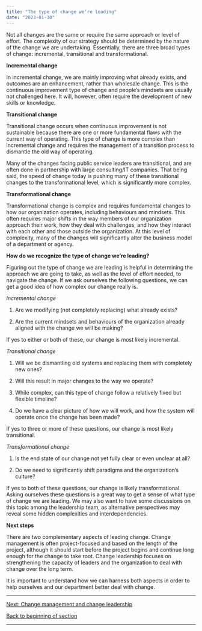 ```yaml
---
title: "The type of change we’re leading"
date: "2023-01-30"
---
```


Not all changes are the same or require the same approach or level of effort. The complexity of our strategy should be determined by the nature of the change we are undertaking. Essentially, there are three broad types of change: incremental, transitional and transformational.

**Incremental change**

In incremental change, we are mainly improving what already exists, and outcomes are an enhancement, rather than wholesale change. This is the continuous improvement type of change and people’s mindsets are usually not challenged here. It will, however, often require the development of new skills or knowledge.

**Transitional change**

Transitional change occurs when continuous improvement is not sustainable because there are one or more fundamental flaws with the current way of operating. This type of change is more complex than incremental change and requires the management of a transition process to dismantle the old way of operating.

Many of the changes facing public service leaders are transitional, and are often done in partnership with large consulting/IT companies. That being said, the speed of change today is pushing many of these transitional changes to the transformational level, which is significantly more complex.

**Transformational change**

Transformational change is complex and requires fundamental changes to how our organization operates, including behaviours and mindsets. This often requires major shifts in the way members of our organization approach their work, how they deal with challenges, and how they interact with each other and those outside the organization. At this level of complexity, many of the changes will significantly alter the business model of a department or agency.

**How do we recognize the type of change we’re leading?**

Figuring out the type of change we are leading is helpful in determining the approach we are going to take, as well as the level of effort needed, to navigate the change. If we ask ourselves the following questions, we can get a good idea of how complex our change really is.  

_Incremental change_

1. Are we modifying (not completely replacing) what already exists?

3. Are the current mindsets and behaviours of the organization already aligned with the change we will be making?

If yes to either or both of these, our change is most likely incremental.  
  
  
_Transitional change_

1. Will we be dismantling old systems and replacing them with completely new ones?

3. Will this result in major changes to the way we operate?

5. While complex, can this type of change follow a relatively fixed but flexible timeline?

7. Do we have a clear picture of how we will work, and how the system will operate once the change has been made?

If yes to three or more of these questions, our change is most likely transitional.  
  

_Transformational change_

1. Is the end state of our change not yet fully clear or even unclear at all?

3. Do we need to significantly shift paradigms and the organization’s culture?

If yes to both of these questions, our change is likely transformational. Asking ourselves these questions is a great way to get a sense of what type of change we are leading. We may also want to have some discussions on this topic among the leadership team, as alternative perspectives may reveal some hidden complexities and interdependencies.

**Next steps**  
  
There are two complementary aspects of leading change. Change management is often project-focused and based on the length of the project, although it should start before the project begins and continue long enough for the change to take root. Change leadership focuses on strengthening the capacity of leaders and the organization to deal with change over the long term.  
  
It is important to understand how we can harness both aspects in order to help ourselves and our department better deal with change.

* * *

[Next: Change management and change leadership](/framework-for-leading-change/change-management-and-change-leadership/)

[Back to beginning of section](/framework-for-leading-change/navigating-the-world-of-change/)

* * *
